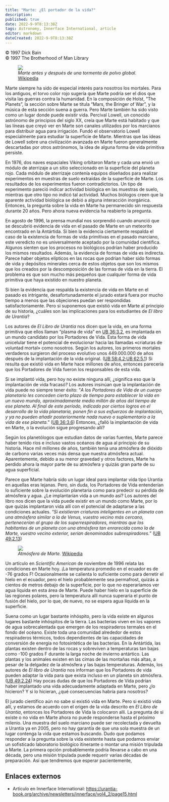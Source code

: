 ```yaml
---
title: "Marte: ¿El portador de la vida?"
description: 
published: true
date: 2022-9-9T8:13:38Z
tags: Astronomy, Innerface International, article
editor: markdown
dateCreated: 2022-9-9T8:13:38Z
---
```


<p class="v-card v-sheet theme--light grey lighten-3 px-2">© 1997 Dick Bain<br>© 1997 The Brotherhood of Man Library</p>

<figure id="Figure_1" class="image urantiapedia">
<img src="/image/article/Dick_Bain/Mars_The_Bearer_of_Life/Mars.jpg">
<figcaption><em>Marte antes y después de una tormenta de polvo global.</em> <a href="https://commons.wikimedia.org/wiki/File:Mars_Before_and_During_Global_Dust_Storm.jpg">Wikipedia</a></figcaption>
</figure>

Marte siempre ha sido de especial interés para nosotros los mortales. Para los antiguos, el torvo color rojo sugería que Marte podría ser el dios que visita las guerras contra la humanidad. En la composición de Holst, “The Planets”, la sección sobre Marte se titula “Mars, the Bringer of War”, y la música de esta sección suena a guerra. Pero Marte también ha sido visto como un lugar donde puede existir vida. Percival Lowell, un conocido astrónomo de principios del siglo XX, creía que Marte está habitado y que las líneas que creyó ver en Marte son canales utilizados por los marcianos para distribuir agua para irrigación. Fundó el observatorio Lowell especialmente para estudiar la superficie de Marte. Mientras que las ideas de Lowell sobre una civilización avanzada en Marte fueron generalmente descartadas por otros astrónomos, la idea de alguna forma de vida primitiva persiste.

En 1976, dos naves espaciales Viking orbitaron Marte y cada una envió un módulo de aterrizaje a un sitio seleccionado en la superficie del planeta rojo. Cada módulo de aterrizaje contenía equipos diseñados para realizar experimentos en muestras de suelo extraídas de la superficie de Marte. Los resultados de los experimentos fueron contradictorios. Un tipo de experimento pareció indicar actividad biológica en las muestras de suelo, mientras que otro tipo no indicó tal actividad. Muchos biólogos creen que la aparente actividad biológica se debió a alguna interacción inorgánica. Entonces, la pregunta sobre la vida en Marte ha permanecido sin respuesta durante 20 años. Pero ahora nueva evidencia ha reabierto la pregunta.

En agosto de 1996, la prensa mundial nos sorprendió cuando anunció que se descubrió evidencia de vida en el pasado de Marte en un meteorito encontrado en la Antártida. Si bien la evidencia ciertamente respalda el caso de la existencia de formas de vida primitivas en el pasado marciano, este veredicto no es universalmente aceptado por la comunidad científica. Algunos sienten que los procesos no biológicos podrían haber producido los mismos resultados. Además, la evidencia de formas de vida es indirecta. Parece haber objetos elípticos en las rocas que podrían haber sido formas de vida y depósitos minerales cerca de estos objetos que son los mismos que los creados por la descomposición de las formas de vida en la tierra. El problema es que son mucho más pequeños que cualquier forma de vida primitiva que haya existido en nuestro planeta.

Si bien la evidencia que respalda la existencia de vida en Marte en el pasado es intrigante, desafortunadamente el jurado estará fuera por mucho tiempo a menos que las objeciones puedan ser respondidas satisfactoriamente. Pero si suponemos que existió vida en Marte al principio de su historia, ¿cuáles son las implicaciones para los estudiantes de _El libro de Urantia_?

Los autores de _El Libro de Urantia_ nos dicen que la vida, en una forma primitiva que ellos llaman “plasma de vida” en [UB 36:3.2](/en/The_Urantia_Book/36#p3_2), es implantada en un mundo candidato por los Portadores de Vida. Esta forma de vida unicelular tiene el potencial de evolucionar hacia las llamadas «criaturas de voluntad mortal» como nosotros. Según los autores, los primeros mortales verdaderos surgieron del proceso evolutivo unos 449.000.000 de años después de la implantación de la vida original. ([UB 58:4.2](/en/The_Urantia_Book/58#p4_2);[UB 62:5.1](/en/The_Urantia_Book/62#p5_1)) Si resulta que existió vida en Marte hace millones de años, entonces parecería que los Portadores de Vida fueron los responsables de esta vida.

Si se implantó vida, pero hoy no existe ninguna allí, ¿significa eso que la implantación de vida fracasó? Los autores insinúan que la implantación de vida puede no siempre tener éxito: “_A los Portadores de Vida de un cuerpo planetario les conceden cierto plazo de tiempo para establecer la vida en un nuevo mundo, aproximadamente medio millón de años del tiempo de ese planeta. Al final de este período, indicado por ciertos logros en el desarrollo de la vida planetaria, ponen fin a sus esfuerzos de implantación, y ya no pueden añadir posteriormente nada nuevo o suplementario a la vida de ese planeta._” ([UB 36:3.6](/es/The_Urantia_Book/36#p3_6)) Entonces, ¿falló la implantación de vida en Marte, o la evolución sigue progresando allí?

Según los planetólogos que estudian datos de varias fuentes, Marte parece haber tenido ríos e incluso vastos océanos de agua al principio de su historia. Hace mil millones de años, también tenía una atmósfera de dióxido de carbono varias veces más densa que nuestra atmósfera actual. Aparentemente, debido a su menor gravedad y otros factores, Marte ha perdido ahora la mayor parte de su atmósfera y quizás gran parte de su agua superficial.

Parece que Marte habría sido un lugar ideal para implantar vida tipo Urantia en aquellas eras lejanas. Pero, sin duda, los Portadores de Vida entenderían lo suficiente sobre la evolución planetaria como para predecir su pérdida de atmósfera y agua. ¿Le implantarían vida a un mundo así? Los autores del libro nos dicen que la vida puede existir en un mundo como Marte, por lo que quizás implantaron vida allí con el potencial de adaptarse a las condiciones actuales. “_Si existieran criaturas inteligentes en un planeta con una atmósfera similar a la de Venus, vuestro vecino más cercano, pertenecerían al grupo de los superrespiradores, mientras que los habitantes de un planeta con una atmósfera tan enrarecida como la de Marte, vuestro vecino exterior, serían denominados subrespiradores._” ​​([UB 49:2.13](/en/The_Urantia_Book/49#p2_13))

<figure id="Figure_2" class="image urantiapedia image-style-align-right">
<img src="/image/article/Dick_Bain/Mars_The_Bearer_of_Life/Mars_atmosphere.jpg">
<figcaption><em>Atmósfera de Marte.</em> <a href="https://commons.wikimedia.org/wiki/File:Mars_atmosphere.jpg">Wikipedia</a></figcaption>
</figure>

Un artículo en _Scientific American_ de noviembre de 1996 relata las condiciones en Marte hoy. ¡La temperatura promedio en el ecuador es de -76 grados F! Ocasionalmente se calienta lo suficiente como para derretir el hielo en el ecuador, pero el hielo probablemente sea permafrost, quizás a cientos de metros debajo de la superficie, por lo que no esperaríamos ver agua líquida en esta área de Marte. Puede haber hielo en la superficie de las regiones polares, pero la temperatura allí nunca superaría el punto de fusión del hielo, por lo que, de nuevo, no se espera agua líquida en la superficie.

Suena como un lugar bastante inhóspito, pero la vida existe en algunos lugares bastante inhóspitos de la tierra. Las bacterias viven en los vapores de agua sobrecalentada que emergen de los respiraderos termales en el fondo del océano. Existe toda una comunidad alrededor de estos respiraderos térmicos, todos dependientes de las capacidades de conversión de energía no fotosintética de las bacterias. En la Antártida, las plantas existen dentro de las rocas y sobreviven a temperaturas tan bajas como -100 grados F durante la larga noche de invierno antártico. Las plantas y los animales existen en las cimas de las montañas más altas, a pesar de la delgadez de la atmósfera y las bajas temperaturas. Además, los autores de _El libro de Urantia_ nos informan que los Portadores de vida pueden adaptar la vida para que exista incluso en un planeta sin atmósfera. ([UB 49:2.24](/es/The_Urantia_Book/49#p2_24)) Hay pocas dudas de que los Portadores de Vida podrían haber implantado una vida adecuadamente adaptada en Marte, pero ¿lo hicieron? Y si lo hicieran, ¿qué consecuencias habría para nosotros?

El jurado científico aún no sabe si existió vida en Marte. Pero si existió vida allí, y estamos de acuerdo con el origen de la vida descrito en _El Libro de Urantia_, entonces los Portadores de Vida la colocaron allí. La pregunta de si existe o no vida en Marte ahora no puede responderse hasta el próximo milenio. Una muestra del suelo marciano puede ser recolectada y devuelta a Urantia ya en 2005, pero no hay garantía de que una sola muestra de un lugar contenga la vida que estamos buscando. Dudo que podamos responder a la pregunta sobre la vida existente hasta que podamos enviar un sofisticado laboratorio biológico itinerante o montar una misión tripulada a Marte. La primera opción probablemente podría llevarse a cabo en una década, pero una misión tripulada puede requerir varias décadas de preparación. Así que tendremos que esperar pacientemente,


## Enlaces externos

- Artículo en Innerface International: https://urantia-book.org/archive/newsletters/innerface/vol4_2/page15.html


